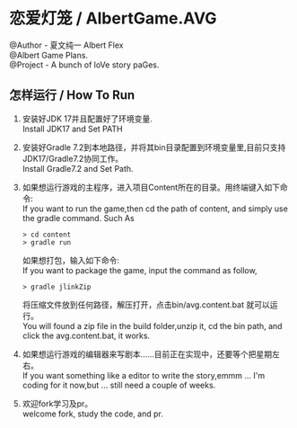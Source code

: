 # 恋爱灯笼 / AlbertGame.AVG

@Author - 夏文纯一 Albert Flex  
@Albert Game Plans.  
@Project -  A bunch of loVe story paGes.  

## 怎样运行 / How To Run

1. 安装好JDK 17并且配置好了环境变量.  
   Install JDK17 and Set PATH
2. 安装好Gradle 7.2到本地路径，并将其bin目录配置到环境变量里,目前只支持JDK17/Gradle7.2协同工作。  
   Install Gradle7.2 and Set Path.

3. 如果想运行游戏的主程序，进入项目Content所在的目录。用终端键入如下命令:  
   If you want to run the game,then cd the path of content, and simply use the gradle command. Such As
    ```
    > cd content
    > gradle run
    ```

    如果想打包，输入如下命令:  
    If you want to package the game, input the command as follow,
    ```
    > gradle jlinkZip
    ```
    将压缩文件放到任何路径，解压打开，点击bin/avg.content.bat 就可以运行。  
    You will found a zip file in the build folder,unzip it, cd the bin path, and click the avg.content.bat, it works.

4. 如果想运行游戏的编辑器来写剧本……目前正在实现中，还要等个把星期左右。  
   If you want something like a editor to write the story,emmm ... I'm coding for it now,but ... still need a couple of weeks.
5. 欢迎fork学习及pr。  
   welcome fork, study the code, and pr. 